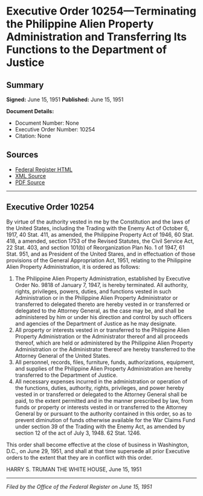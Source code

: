 # Executive Order 10254—Terminating the Philippine Alien Property Administration and Transferring Its Functions to the Department of Justice

## Summary

**Signed:** June 15, 1951
**Published:** June 15, 1951

**Document Details:**
- Document Number: None
- Executive Order Number: 10254
- Citation: None

## Sources
- [Federal Register HTML](https://www.presidency.ucsb.edu/documents/executive-order-10254-terminating-the-philippine-alien-property-administration-and)
- [XML Source](None)
- [PDF Source](None)

---

## Executive Order 10254

By virtue of the authority vested in me by the Constitution and the laws of the United States, including the Trading with the Enemy Act of October 6, 1917, 40 Stat. 411, as amended, the Philippine Property Act of 1946, 60 Stat. 418, a amended, section 1753 of the Revised Statutes, the Civil Service Act, 22 Stat. 403, and section 101(b) of Reorganization Plan No. 1 of 1947, 61 Stat. 951, and as President of the United Stares, and in effectuation of those provisions of the General Appropriation Act, 1951, relating to the Philippine Alien Property Administration, it is ordered as follows:
1. The Philippine Alien Property Administration, established by Executive Order No. 9818 of January 7, 1947, is hereby terminated. All authority, rights, privileges, powers, duties, and functions vested in such Administration or in the Philippine Alien Property Administrator or transferred to delegated thereto are hereby vested in or transferred or delegated to the Attorney General, as the case may be, and shall be administered by him or under his direction and control by such officers and agencies of the Department of Justice as he may designate.
2. All property or interests vested in or transferred to the Philippine Alien Property Administration or the Administrator thereof and all proceeds thereof, which are held or administered by the Philippine Alien Property Administration or the Administrator thereof are hereby transferred to the Attorney General of the United States.
3. All personnel, records, files, furniture, funds, authorizations, equipment, and supplies of the Philippine Alien Property Administration are hereby transferred to the Department of Justice.
4. All necessary expenses incurred in the administration or operation of the functions, duties, authority, rights, privileges, and power hereby vested in or transferred or delegated to the Attorney General shall be paid, to the extent permitted and in the manner prescribed by law, from funds or property or interests vested in or transferred to the Attorney General by or pursuant to the authority contained in this order, so as to prevent diminution of funds otherwise available for the War Claims Fund under section 39 of the Trading with the Enemy Act, as amended by section 12 of the act of July 3, 1948. 62 Stat. 1246.

This order shall become effective at the close of business in Washington, D.C., on June 29, 1951, and shall at that time supersede all prior Executive orders to the extent that they are in conflict with this order.

HARRY S. TRUMAN
THE WHITE HOUSE,
June 15, 1951

---

*Filed by the Office of the Federal Register on June 15, 1951*
